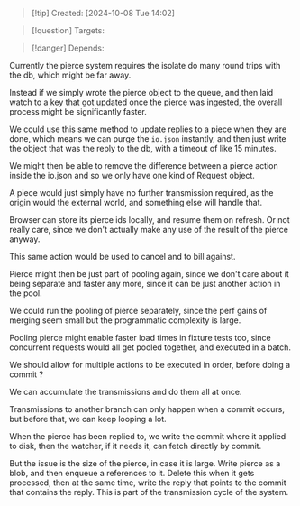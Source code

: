 
>[!tip] Created: [2024-10-08 Tue 14:02]

>[!question] Targets: 

>[!danger] Depends: 

Currently the pierce system requires the isolate do many round trips with the db, which might be far away.

Instead if we simply wrote the pierce object to the queue, and then laid watch to a key that got updated once the pierce was ingested, the overall process might be significantly faster.

We could use this same method to update replies to a piece when they are done, which means we can purge the `io.json` instantly, and then just write the object that was the reply to the db, with a timeout of like 15 minutes.

We might then be able to remove the difference between a pierce action inside the io.json and so we only have one kind of Request object.

A piece would just simply have no further transmission required, as the origin would the external world, and something else will handle that.

Browser can store its pierce ids locally, and resume them on refresh.  Or not really care, since we don't actually make any use of the result of the pierce anyway.

This same action would be used to cancel and to bill against.

Pierce might then be just part of pooling again, since we don't care about it being separate and faster any more, since it can be just another action in the pool.

We could run the pooling of pierce separately, since the perf gains of merging seem small but the programmatic complexity is large.

Pooling pierce might enable faster load times in fixture tests too, since concurrent requests would all get pooled together, and executed in a batch.

We should allow for multiple actions to be executed in order, before doing a commit ?

We can accumulate the transmissions and do them all at once.

Transmissions to another branch can only happen when a commit occurs, but before that, we can keep looping a lot.

When the pierce has been replied to, we write the commit where it applied to disk, then the watcher, if it needs it, can fetch directly by commit.

But the issue is the size of the pierce, in case it is large.
Write pierce as a blob, and then enqueue a references to it.
Delete this when it gets processed, then at the same time, write the reply that points to the commit that contains the reply.
This is part of the transmission cycle of the system.

